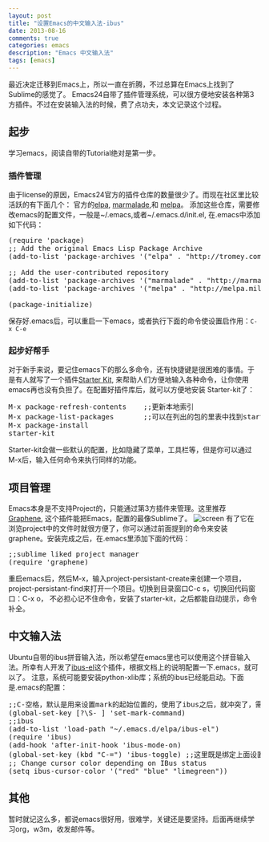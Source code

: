 ```yaml
---
layout: post
title: "设置Emacs的中文输入法-ibus"
date: 2013-08-16
comments: true
categories: emacs
description: "Emacs 中文输入法"
tags: [emacs] 
---
```


最近决定迁移到Emacs上，所以一直在折腾，不过总算在Emacs上找到了Sublime的感觉了。 Emacs24自带了插件管理系统，可以很方便地安装各种第3方插件。不过在安装输入法的时候，费了点功夫，本文记录这个过程。

## 起步
学习emacs，阅读自带的Tutorial绝对是第一步。

### 插件管理

由于license的原因，Emacs24官方的插件仓库的数量很少了。而现在社区里比较活跃的有下面几个：
官方的[elpa](http://tromey.com/elpa/), [marmalade](http://marmalade-repo.org/packages/),和 [melpa](http://melpa.milkbox.net/packages/)。
添加这些仓库，需要修改emacs的配置文件，一般是~/.emacs,或者~/.emacs.d/init.el, 在.emacs中添加如下代码：
<pre>
(require 'package)
;; Add the original Emacs Lisp Package Archive
(add-to-list 'package-archives '("elpa" . "http://tromey.com/elpa/"))

;; Add the user-contributed repository
(add-to-list 'package-archives '("marmalade" . "http://marmalade-repo.org/packages/"))
(add-to-list 'package-archives '("melpa" . "http://melpa.milkbox.net/packages/") t)

(package-initialize)
</pre>
保存好.emacs后，可以重启一下emacs，或者执行下面的命令使设置启作用：```C-x C-e```

### 起步好帮手

对于新手来说，要记住emacs下的那么多命令，还有快捷键是很困难的事情。于是有人就写了一个插件[Starter Kit](https://github.com/technomancy/emacs-starter-kit), 来帮助人们方便地输入各种命令，让你使用emacs再也没有负担了。在配置好插件库后，就可以方便地安装 Starter-kit了：
<pre>
M-x package-refresh-contents    ;;更新本地索引
M-x package-list-packages       ;;可以在列出的包的里表中找到starter-kit,然后点开链接，再安装，或者执行下面的命令
M-x package-install
starter-kit
</pre>
Starter-kit会做一些默认的配置，比如隐藏了菜单，工具栏等，但是你可以通过M-x后，输入任何命令来执行同样的功能。

## 项目管理

Emacs本身是不支持Project的，只能通过第3方插件来管理。这里推荐[Graphene](https://github.com/rdallasgray/graphene), 这个插件能把Emacs，配置的最像Sublime了。
![screen](https://github-camo.global.ssl.fastly.net/a35f101607c4eb69ef635628429a5477b717309e/687474703a2f2f73332d65752d776573742d312e616d617a6f6e6177732e636f6d2f6772617068656e652f6772617068656e652e706e67)
有了它在浏览project中的文件时就很方便了，你可以通过前面提到的命令来安装graphene。安装完成之后，在.emacs里添加下面的代码：
<pre>
;;sublime liked project manager
(require 'graphene)
</pre>
重启emacs后，然后M-x，输入project-persistant-create来创建一个项目， project-persistant-find来打开一个项目。切换到目录窗口C-c s，切换回代码窗口：C-x o， 不必担心记不住命令，安装了starter-kit，之后都能自动提示，命令补全。

## 中文输入法

Ubuntu自带的ibus拼音输入法，所以希望在emacs里也可以使用这个拼音输入法。所幸有人开发了[ibus-el](https://github.com/pkg-ime/ibus-el)这个插件，根据文档上的说明配置一下.emacs，就可以了。
注意，系统可能要安装python-xlib库；系统的ibus已经能启动。下面是.emacs的配置：
<pre>
;;C-空格，默认是用来设置mark的起始位置的，使用了ibus之后，就冲突了，需要给它重新指定一个快捷键。
(global-set-key [?\S- ] 'set-mark-command)
;;ibus
(add-to-list 'load-path "~/.emacs.d/elpa/ibus-el")
(require 'ibus)  
(add-hook 'after-init-hook 'ibus-mode-on)
(global-set-key (kbd "C-=") 'ibus-toggle) ;;这里既是绑定上面设置的C+=快捷键到ibus中
;; Change cursor color depending on IBus status
(setq ibus-cursor-color '("red" "blue" "limegreen"))
</pre>

## 其他

暂时就记这么多，都说emacs很好用，很难学，关键还是要坚持。后面再继续学习org，w3m，收发邮件等。


